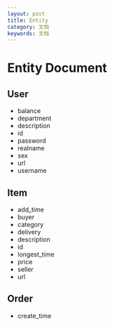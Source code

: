 ```yaml
---
layout: post
title: Entity
category: 文档
keywords: 文档
---
```


# Entity Document

## User

- balance
- department
- description
- id
- password
- realname
- sex
- url
- username

## Item

- add_time
- buyer
- category
- delivery
- description
- id
- longest_time
- price
- seller
- url

## Order

- create_time
